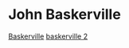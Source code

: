 # John Baskerville

[Baskerville](https://lknox18.github.io/baskerville/baskerville.html)
[baskerville 2](https://lknox18.github.io/baskerville/baskerville.html)
